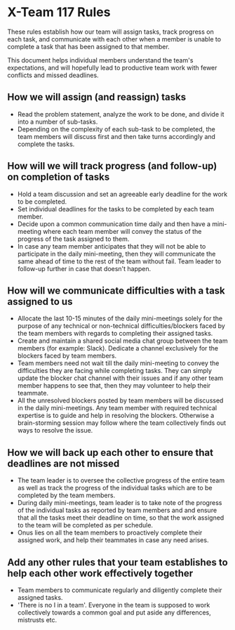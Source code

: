 # X-Team 117 Rules

These rules establish how our team will assign tasks,
track progress on each task, and communicate with each other 
when a member is unable to complete a task that has been assigned to that member.

This document helps individual members understand the team's expectations,
and will hopefully lead to productive team work with fewer conflicts
and missed deadlines.

## How we will assign (and reassign) tasks
- Read the problem statement, analyze the work to be done, and divide it into a number of sub-tasks.
- Depending on the complexity of each sub-task to be completed, the team members will discuss first and then take turns accordingly and complete the tasks.

## How will we will track progress (and follow-up) on completion of tasks
- Hold a team discussion and set an agreeable early deadline for the work to be completed.
- Set individual deadlines for the tasks to be completed by each team member.
- Decide upon a common communication time daily and then have a mini-meeting where each team member will convey the status of the progress   of the task assigned to them.
- In case any team member anticipates that they will not be able to participate in the daily mini-meeting, then they will communicate     the same ahead of time to the rest of the team without fail. Team leader to follow-up further in case that doesn't happen.

## How will we communicate difficulties with a task assigned to us
- Allocate the last 10-15 minutes of the daily mini-meetings solely for the purpose of any technical or non-technical                     difficulties/blockers faced by the team members with regards to completing their assigned tasks.
- Create and maintain a shared social media chat group between the team members (for example: Slack). Dedicate a channel exclusively for   the blockers faced by team members.
- Team members need not wait till the daily mini-meeting to convey the difficulties they are facing while completing tasks. They can       simply update the blocker chat channel with their issues and if any other team member happens to see that, then they may volunteer to   help their teammate.
- All the unresolved blockers posted by team members will be discussed in the daily mini-meetings. Any team member with required           technical expertise is to guide and help in resolving the blockers. Otherwise a brain-storming session may follow where the team         collectively finds out ways to resolve the issue.

## How we will back up each other to ensure that deadlines are not missed
- The team leader is to oversee the collective progress of the entire team as well as track the progress of the individual tasks which     are to be completed by the team members.
- During daily mini-meetings, team leader is to take note of the progress of the individual tasks as reported by team members and         and ensure that all the tasks meet their deadline on time, so that the work assigned to the team will be completed as per               schedule.
- Onus lies on all  the team members to proactively complete their assigned work, and help their teammates in case any need arises.

## Add any other rules that your team establishes to help each other work effectively together
- Team members to communicate regularly and diligently complete their assigned tasks.
- 'There is no I in a team'. Everyone in the team is supposed to work collectively towards a common goal and put aside any differences,   mistrusts etc.


